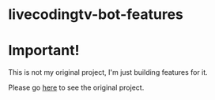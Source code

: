 # livecodingtv-bot-features

# Important!

This is not my original project, I'm just building features for it.

Please go [here](https://github.com/owenconti/livecodingtv-bot) to see the original project.
